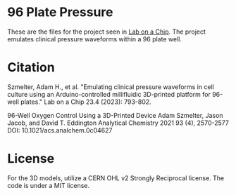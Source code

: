 # 96 Plate Pressure
These are the files for the project seen in [Lab on a Chip](https://pubs.rsc.org/en/content/articlelanding/2023/lc/d2lc00970f). The project emulates clinical pressure waveforms within a 96 plate well.

# Citation
Szmelter, Adam H., et al. "Emulating clinical pressure waveforms in cell culture using an Arduino-controlled millifluidic 3D-printed platform for 96-well plates." Lab on a Chip 23.4 (2023): 793-802.

96-Well Oxygen Control Using a 3D-Printed Device Adam Szmelter, Jason Jacob, and David T. Eddington Analytical Chemistry 2021 93 (4), 2570-2577 DOI: 10.1021/acs.analchem.0c04627 

# License

For the 3D models, utilize a  CERN OHL v2 Strongly Reciprocal license. The code is under a MIT license.
